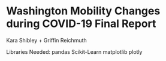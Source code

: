 # Washington Mobility Changes during COVID-19 Final Report
Kara Shibley + Griffin Reichmuth 

Libraries Needed: 
  pandas
  Scikit-Learn
  matplotlib
  plotly
